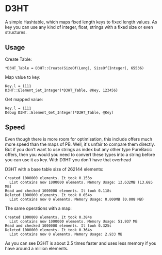 # D3HT
A simple Hashtable, which maps fixed length keys to fixed length values.
As key you can use any kind of integer, float, strings with a fixed size or even structures.

## Usage
Create Table:
```
*D3HT_Table = D3HT::Create(SizeOf(Long), SizeOf(Integer), 65536)
```

Map value to key:
```
Key.l = 1111
D3HT::Element_Set_Integer(*D3HT_Table, @Key, 123456)
```

Get mapped value:
```
Key.l = 1111
Debug D3HT::Element_Get_Integer(*D3HT_Table, @Key)
```

## Speed
Even though there is more room for optimisation, this include offers much more speed than the maps of PB.
Well, it's unfair to compare them directly.
But if you don't want to use strings as index but any other type PureBasic offers, then you would you need to convert these types into a string before you can use it as key.
With D3HT you don't have that overhead

D3HT with a base table size of 262144 elements:
```
Created 1000000 elements. It took 0.153s
  List contains now 1000000 elements. Memory Usage: 13.632MB (13.685 MB)
Read and checked 1000000 elements. It took 0.118s
Deleted 1000000 elements. It took 0.054s
  List contains now 0 elements. Memory Usage: 0.000MB (0.008 MB)
```

The same operations with a map:
```
Created 1000000 elements. It took 0.384s
  List contains now 1000000 elements. Memory Usage: 51.937 MB
Read and checked 1000000 elements. It took 0.325s
Deleted 1000000 elements. It took 0.364s
  List contains now 0 elements. Memory Usage: 2.933 MB
```

As you can see D3HT is about 2.5 times faster and uses less memory if you have around a million elements.

